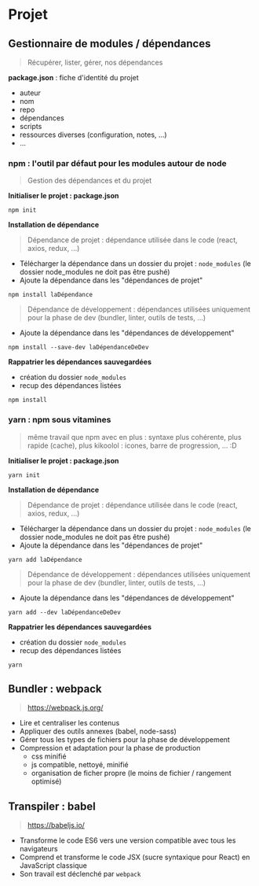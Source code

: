# Projet

## Gestionnaire de modules / dépendances

> Récupérer, lister, gérer, nos dépendances

**package.json** : fiche d'identité du projet
- auteur
- nom
- repo
- dépendances
- scripts
- ressources diverses (configuration, notes, ...)
- ...

### npm : l'outil par défaut pour les modules autour de node

> Gestion des dépendances et du projet

**Initialiser le projet : package.json**

`npm init`

**Installation de dépendance**

> Dépendance de projet : dépendance utilisée dans le code (react, axios, redux, ...)

- Télécharger la dépendance dans un dossier du projet : `node_modules` (le dossier node_modules ne doit pas être pushé)
- Ajoute la dépendance dans les "dépendances de projet"

`npm install laDépendance`

> Dépendance de développement : dépendances utilisées uniquement pour la phase de dev (bundler, linter, outils de tests, ...)

- Ajoute la dépendance dans les "dépendances de développement"

`npm install --save-dev laDépendanceDeDev`

**Rappatrier les dépendances sauvegardées**

- création du dossier `node_modules`
- recup des dépendances listées

`npm install`

### yarn : npm sous vitamines

> même travail que npm avec en plus : syntaxe plus cohérente, plus rapide (cache), plus kikoolol : icones, barre de progression, ... :D

**Initialiser le projet : package.json**

`yarn init`

**Installation de dépendance**

> Dépendance de projet : dépendance utilisée dans le code (react, axios, redux, ...)

- Télécharger la dépendance dans un dossier du projet : `node_modules` (le dossier node_modules ne doit pas être pushé)
- Ajoute la dépendance dans les "dépendances de projet"

`yarn add laDépendance`

> Dépendance de développement : dépendances utilisées uniquement pour la phase de dev (bundler, linter, outils de tests, ...)

- Ajoute la dépendance dans les "dépendances de développement"

`yarn add --dev laDépendanceDeDev`

**Rappatrier les dépendances sauvegardées**

- création du dossier `node_modules`
- recup des dépendances listées

`yarn`


## Bundler : webpack

> https://webpack.js.org/

- Lire et centraliser les contenus
- Appliquer des outils annexes (babel, node-sass)
- Gérer tous les types de fichiers pour la phase de développement
- Compression et adaptation pour la phase de production
  - css minifié
  - js compatible, nettoyé, minifié
  - organisation de ficher propre (le moins de fichier / rangement optimisé)

## Transpiler : babel

> https://babeljs.io/

- Transforme le code ES6 vers une version compatible avec tous les navigateurs
- Comprend et transforme le code JSX (sucre syntaxique pour React) en JavaScript classique
- Son travail est déclenché par `webpack`
